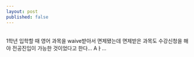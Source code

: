 ```yaml
---
layout: post
published: false
---
```

<br/>
1학년 입학할 때 영어 과목을 waive받아서 면제됐는데 면제받은 과목도 수강신청을 해야 전공진입이 가능한 것이었다고 한다... Aㅏ... 